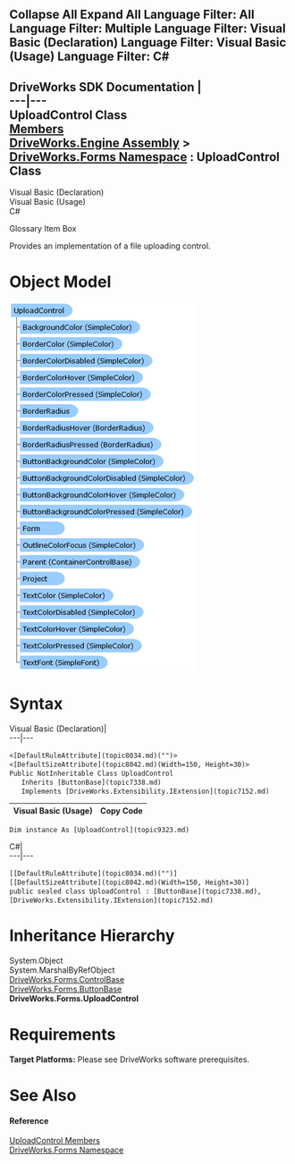        

 Collapse All Expand All  Language Filter: All  Language Filter: Multiple  Language Filter: Visual Basic (Declaration) Language Filter: Visual Basic (Usage) Language Filter: C#  
---  
DriveWorks SDK Documentation  |   
---|---  
UploadControl Class   
[Members](topic9324.md)   
[DriveWorks.Engine Assembly](topic2156.md) > [DriveWorks.Forms Namespace](topic7266.md) : UploadControl Class  
---  
  
Visual Basic (Declaration)    
Visual Basic (Usage)    
C# 

Glossary Item Box

Provides an implementation of a file uploading control. 

# Object Model

![](dotnetdiagramimages/image445.png)

# Syntax

Visual Basic (Declaration)|   
---|---  
      
    
    <[DefaultRuleAttribute](topic8034.md)("")>
    <[DefaultSizeAttribute](topic8042.md)(Width=150, Height=30)>
    Public NotInheritable Class UploadControl 
       Inherits [ButtonBase](topic7338.md)
       Implements [DriveWorks.Extensibility.IExtension](topic7152.md)   
  
Visual Basic (Usage)| Copy Code  
---|---  
      
    
    Dim instance As [UploadControl](topic9323.md)  
  
C#|   
---|---  
      
    
    [[DefaultRuleAttribute](topic8034.md)("")]
    [[DefaultSizeAttribute](topic8042.md)(Width=150, Height=30)]
    public sealed class UploadControl : [ButtonBase](topic7338.md), [DriveWorks.Extensibility.IExtension](topic7152.md)    
  
# Inheritance Hierarchy

System.Object  
System.MarshalByRefObject  
[DriveWorks.Forms.ControlBase](topic7698.md)  
[DriveWorks.Forms.ButtonBase](topic7338.md)  
**DriveWorks.Forms.UploadControl**  


# Requirements

**Target Platforms:** Please see DriveWorks software prerequisites.

# See Also

#### Reference

[UploadControl Members](topic9324.md)   
[DriveWorks.Forms Namespace](topic7266.md)


